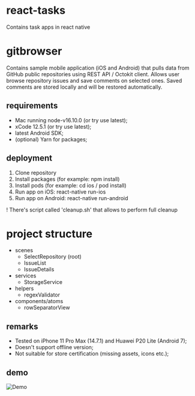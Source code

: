 # react-tasks
Contains task apps in react native

# gitbrowser 

Contains sample mobile application (iOS and Android) that pulls data from GitHub public repositories using REST API / Octokit client. Allows user browse repository issues and save comments on selected ones. Saved comments are stored locally and will be restored automatically. 

## requirements

- Mac running node-v16.10.0 (or try use latest);
- xCode 12.5.1 (or try use latest);
- latest Android SDK;
- (optional) Yarn for packages;

## deployment

1. Clone repository
2. Install packages (for example: npm install)
3. Install pods (for example: cd ios / pod install) 
4. Run app on iOS: react-native run-ios
5. Run app on Android: react-native run-android

! There's script called 'cleanup.sh' that allows to perform full cleanup

# project structure

- scenes
	- SelectRepository (root)
	- IssueList
	- IssueDetails
- services
	- StorageService
- helpers
	- regexValidator
- components/atoms
	- rowSeparatorView

## remarks 
- Tested on iPhone 11 Pro Max (14.7.1) and Huawei P20 Lite (Android 7);
- Doesn't support offline version; 
- Not suitable for store certification (missing assets, icons etc.);

## demo

![Demo](https://i.makeagif.com/media/10-09-2021/1_SE1i.gif)
